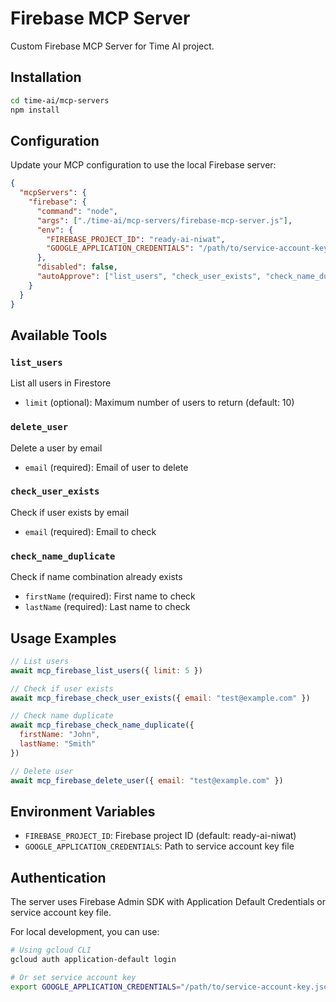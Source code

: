 # Firebase MCP Server

Custom Firebase MCP Server for Time AI project.

## Installation

```bash
cd time-ai/mcp-servers
npm install
```

## Configuration

Update your MCP configuration to use the local Firebase server:

```json
{
  "mcpServers": {
    "firebase": {
      "command": "node",
      "args": ["./time-ai/mcp-servers/firebase-mcp-server.js"],
      "env": {
        "FIREBASE_PROJECT_ID": "ready-ai-niwat",
        "GOOGLE_APPLICATION_CREDENTIALS": "/path/to/service-account-key.json"
      },
      "disabled": false,
      "autoApprove": ["list_users", "check_user_exists", "check_name_duplicate"]
    }
  }
}
```

## Available Tools

### `list_users`
List all users in Firestore
- `limit` (optional): Maximum number of users to return (default: 10)

### `delete_user`
Delete a user by email
- `email` (required): Email of user to delete

### `check_user_exists`
Check if user exists by email
- `email` (required): Email to check

### `check_name_duplicate`
Check if name combination already exists
- `firstName` (required): First name to check
- `lastName` (required): Last name to check

## Usage Examples

```javascript
// List users
await mcp_firebase_list_users({ limit: 5 })

// Check if user exists
await mcp_firebase_check_user_exists({ email: "test@example.com" })

// Check name duplicate
await mcp_firebase_check_name_duplicate({ 
  firstName: "John", 
  lastName: "Smith" 
})

// Delete user
await mcp_firebase_delete_user({ email: "test@example.com" })
```

## Environment Variables

- `FIREBASE_PROJECT_ID`: Firebase project ID (default: ready-ai-niwat)
- `GOOGLE_APPLICATION_CREDENTIALS`: Path to service account key file

## Authentication

The server uses Firebase Admin SDK with Application Default Credentials or service account key file.

For local development, you can use:
```bash
# Using gcloud CLI
gcloud auth application-default login

# Or set service account key
export GOOGLE_APPLICATION_CREDENTIALS="/path/to/service-account-key.json"
```